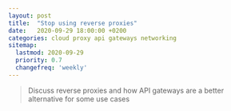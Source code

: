 ```yaml
---
layout: post
title:  "Stop using reverse proxies"
date:   2020-09-29 18:00:00 +0200
categories: cloud proxy api gateways networking
sitemap:
  lastmod: 2020-09-29
  priority: 0.7
  changefreq: 'weekly'
---
```

> Discuss reverse proxies and how API gateways are a better alternative for some use cases

